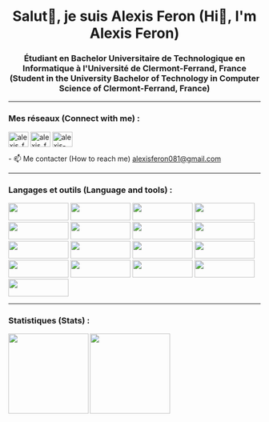 <h1 align="center">Salut👋, je suis Alexis Feron (Hi👋, I'm Alexis Feron)</h1>
<h3 align="center">Étudiant en Bachelor Universitaire de Technologique en Informatique à l'Université de Clermont-Ferrand, France (Student in the University Bachelor of Technology in Computer Science of Clermont-Ferrand, France)</h3>

---

<h3 align="left">Mes réseaux (Connect with me) :</h3>
<p align="left">
<a href="https://instagram.com/alexis_feron_" target="blank"><img align="center" src="https://raw.githubusercontent.com/rahuldkjain/github-profile-readme-generator/master/src/images/icons/Social/instagram.svg" alt="alexis_feron_" height="30" width="40" /></a>
<a href="https://twitter.com/alexis_feron_" target="blank"><img align="center" src="https://raw.githubusercontent.com/rahuldkjain/github-profile-readme-generator/master/src/images/icons/Social/twitter.svg" alt="alexis_feron_" height="30" width="40" /></a>
<a href="https://linkedin.com/in/alexis-feron" target="blank"><img align="center" src="https://raw.githubusercontent.com/rahuldkjain/github-profile-readme-generator/master/src/images/icons/Social/linked-in-alt.svg" alt="alexis-feron" height="30" width="40" /></a>
</p>
<a>- 📫 Me contacter (How to reach me) </a><a href="mailto:alexisferon081@gmail.com">alexisferon081@gmail.com</a>

---

<h3 align="left">Langages et outils (Language and tools) :</h3>
<p align="left"> 
<img src="https://github.com/alexis-feron/alexis-feron/blob/main/assets/html.png" width="120" height="35"/>
<img src="https://github.com/alexis-feron/alexis-feron/blob/main/assets/css.png" width="120" height="35"/>
<img src="https://github.com/alexis-feron/alexis-feron/blob/main/assets/ionic.png" width="120" height="35"/>
<img src="https://github.com/alexis-feron/alexis-feron/blob/main/assets/typescript.png" width="120" height="35"/>
<img src="https://github.com/alexis-feron/alexis-feron/blob/main/assets/php.png" width="120" height="35"/>
<img src="https://github.com/alexis-feron/alexis-feron/blob/main/assets/angular.png" width="120" height="35"/>
<img src="https://github.com/alexis-feron/alexis-feron/blob/main/assets/javascript.png" width="120" height="35"/>
<img src="https://github.com/alexis-feron/alexis-feron/blob/main/assets/c.png" width="120" height="35"/>
<img src="https://github.com/alexis-feron/alexis-feron/blob/main/assets/c++.png" width="120" height="35"/>
<img src="https://github.com/alexis-feron/alexis-feron/blob/main/assets/java.png" width="120" height="35"/>
<img src="https://github.com/alexis-feron/alexis-feron/blob/main/assets/python.png" width="120" height="35"/>
<img src="https://github.com/alexis-feron/alexis-feron/blob/main/assets/ruby.png" width="120" height="35"/>
<img src="https://github.com/alexis-feron/alexis-feron/blob/main/assets/android.png" width="120" height="35"/>
<img src="https://github.com/alexis-feron/alexis-feron/blob/main/assets/postgre.png" width="120" height="35"/>
<img src="https://github.com/alexis-feron/alexis-feron/blob/main/assets/git.png" width="120" height="35"/>
<img src="https://github.com/alexis-feron/alexis-feron/blob/main/assets/figma.png" width="120" height="35"/>
<img src="https://github.com/alexis-feron/alexis-feron/blob/main/assets/bash.png" width="120" height="35"/>
</p>

---

<h3 align="left">Statistiques (Stats) :</h3>
<p>
<img height="160px" align="left" src="https://github-readme-stats.vercel.app/api/top-langs/?username=alexis-feron&layout=compact" />
<img height="160px" align="center" src="https://github-readme-stats.vercel.app/api?username=alexis-feron&show_icons=true&count_private=true" />
</p>
